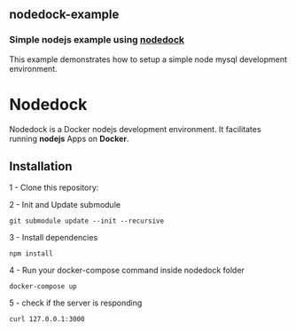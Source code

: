 ## nodedock-example
### Simple nodejs example using [nodedock](https://github.com/siyangbi/nodedock)

This example demonstrates how to setup a simple node mysql development environment. 

# Nodedock
Nodedock is a Docker nodejs development environment. It facilitates running **nodejs** Apps on **Docker**. 


## Installation


1 - Clone this repository:

2 - Init and Update submodule
```
git submodule update --init --recursive
```

3 - Install dependencies

```
npm install
```

4 - Run your docker-compose command inside nodedock folder

```
docker-compose up 
```

5 - check if the server is responding

```
curl 127.0.0.1:3000
```
